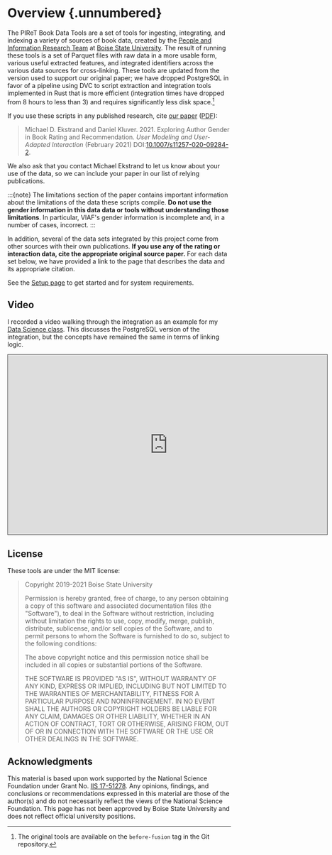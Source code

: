 # Overview {.unnumbered}

The PIReT Book Data Tools are a set of tools for ingesting, integrating, and
indexing a variety of sources of book data, created by the [People and
Information Research Team](https://piret.info) at [Boise State
University](https://boisestate.edu).  The result of running these tools is a set
of Parquet files with raw data in a more usable form, various useful extracted
features, and integrated identifiers across the various data sources for
cross-linking.  These tools are updated from the version used to support our
original paper; we have dropped PostgreSQL in favor of a pipeline using DVC to
script extraction and integration tools implemented in Rust that is more
efficient (integration times have dropped from 8 hours to less than 3) and
requires significantly less disk space.[^bftag]

[^bftag]: The original tools are available on the `before-fusion` tag in the Git repository.

If you use these scripts in any published research, cite [our paper][paper] ([PDF][]):

[paper]: https://md.ekstrandom.net/pubs/bag-extended
[PDF]: https://md.ekstrandom.net/pubs/bag2-preprint.pdf

> Michael D. Ekstrand and Daniel Kluver. 2021. Exploring Author Gender in Book Rating and Recommendation. <cite>User Modeling and User-Adapted Interaction</cite> (February 2021) DOI:[10.1007/s11257-020-09284-2](https://doi.org/10.1007/s11257-020-09284-2).

We also ask that you contact Michael Ekstrand to let us know about your use of the data, so we can
include your paper in our list of relying publications.

:::{note}
The limitations section of the paper contains important information about
the limitations of the data these scripts compile.  **Do not use the gender information
in this data data or tools without understanding those limitations**.  In particular,
VIAF's gender information is incomplete and, in a number of cases, incorrect.
:::

In addition, several of the data sets integrated by this project come from other sources
with their own publications.  **If you use any of the rating or interaction data, cite the
appropriate original source paper.**  For each data set below, we have provided a link to the
page that describes the data and its appropriate citation.

See the [Setup page](using/setup.md) to get started and for system requirements.

## Video

I recorded a video walking through the integration as an example for my [Data Science class](https://cs533.ekstrandom.net).
This discusses the PostgreSQL version of the integration, but the concepts have remained the same in terms of linking logic.

<iframe src="https://boisestate.hosted.panopto.com/Panopto/Pages/Embed.aspx?id=3ddd5f50-f4bf-4c27-94fb-ac4a0042ab0b&autoplay=false&offerviewer=true&showtitle=true&showbrand=false&start=0&interactivity=all" height="405" width="720" style="border: 1px solid #464646;" allowfullscreen allow="autoplay"></iframe>

## License

These tools are under the MIT license:

> Copyright 2019-2021 Boise State University
>
> Permission is hereby granted, free of charge, to any person obtaining a copy of
> this software and associated documentation files (the "Software"), to deal in
> the Software without restriction, including without limitation the rights to
> use, copy, modify, merge, publish, distribute, sublicense, and/or sell copies of
> the Software, and to permit persons to whom the Software is furnished to do so,
> subject to the following conditions:
>
> The above copyright notice and this permission notice shall be included in all
> copies or substantial portions of the Software.
>
> THE SOFTWARE IS PROVIDED "AS IS", WITHOUT WARRANTY OF ANY KIND, EXPRESS OR
> IMPLIED, INCLUDING BUT NOT LIMITED TO THE WARRANTIES OF MERCHANTABILITY, FITNESS
> FOR A PARTICULAR PURPOSE AND NONINFRINGEMENT. IN NO EVENT SHALL THE AUTHORS OR
> COPYRIGHT HOLDERS BE LIABLE FOR ANY CLAIM, DAMAGES OR OTHER LIABILITY, WHETHER
> IN AN ACTION OF CONTRACT, TORT OR OTHERWISE, ARISING FROM, OUT OF OR IN
> CONNECTION WITH THE SOFTWARE OR THE USE OR OTHER DEALINGS IN THE SOFTWARE.

## Acknowledgments

This material is based upon work supported by the National Science Foundation
under Grant No. [IIS 17-51278](https://md.ekstrandom.net/research/career). Any
opinions, findings, and conclusions or recommendations expressed in this
material are those of the author(s) and do not necessarily reflect the views of
the National Science Foundation.  This page has not been approved by Boise State
University and does not reflect official university positions.
